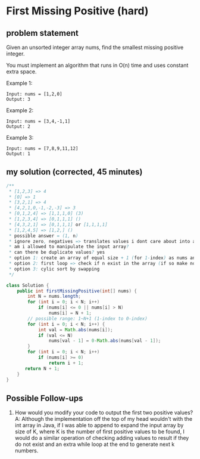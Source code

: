 # First Missing Positive (hard)

## problem statement

Given an unsorted integer array nums, find the smallest missing positive integer.

You must implement an algorithm that runs in O(n) time and uses constant extra space.



Example 1:

```
Input: nums = [1,2,0]
Output: 3
```

Example 2:

```
Input: nums = [3,4,-1,1]
Output: 2
```

Example 3:

```
Input: nums = [7,8,9,11,12]
Output: 1
```

## my solution (corrected, 45 minutes)

```java
/**
 * [1,2,3] => 4
 * [0] => 1
 * [3,2,1] => 4
 * [4,2,1,0,-1,-2,-3] => 3
 * [0,1,2,4] => [1,1,1,0] (3)
 * [1,2,3,4] => [0,1,1,1] ()
 * [4,3,2,1] => [0,1,1,1] or [1,1,1,1]
 * [1,2,4,5] => [1,2,] ()
 * possible answer = (1, n)
 * ignore zero, negatives => translates values i dont care about into a zero
 * am i allowed to manipulate the input array?
 * can there be duplicate values? yes
 * option 1: create an array of equal size + 1 (for 1-index) as nums and check if each number exist and increment count then iterate the copied array to check if the number exist, if not return that number
 * option 2: first loop => check if n exist in the array (if so make note) second loop => manipulate the input array by translate the invalid values to zero (not positive or greater than n). third loop => for each number translate to frequency map in the array. fourth loop => iterate the frequency array to check if any of the index beside 0 is not 0, if so return i
 * option 3: cylic sort by swapping
 */

class Solution {
    public int firstMissingPositive(int[] nums) {
        int N = nums.length;
        for (int i = 0; i < N; i++)
            if (nums[i] <= 0 || nums[i] > N)
                nums[i] = N + 1;
        // possible range: 1~N+1 (1-index to 0-index)
        for (int i = 0; i < N; i++) {
            int val = Math.abs(nums[i]);
            if (val <= N)
                nums[val - 1] = 0-Math.abs(nums[val - 1]);
        }
        for (int i = 0; i < N; i++)
            if (nums[i] >= 0)
                return i + 1;
       return N + 1;
    }
}
```

## Possible Follow-ups

1. How would you modify your code to output the first two positive values?
A: Although the implementation off the top of my head wouldn't with the int array in Java, if I was able to append to expand the input array by size of K, where K is the number of first positive values to be found, I would do a similar operation of checking adding values to result if they do not exist and an extra while loop at the end to generate next k numbers.
